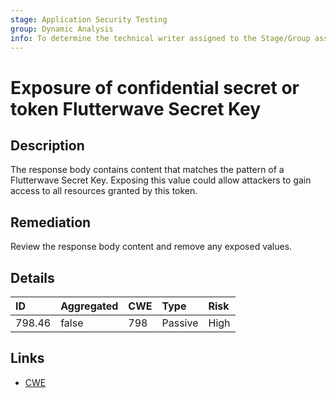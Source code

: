 ```yaml
---
stage: Application Security Testing
group: Dynamic Analysis
info: To determine the technical writer assigned to the Stage/Group associated with this page, see https://handbook.gitlab.com/handbook/product/ux/technical-writing/#assignments
---
```


# Exposure of confidential secret or token Flutterwave Secret Key

## Description

The response body contains content that matches the pattern of a Flutterwave Secret Key.
Exposing this value could allow attackers to gain access to all resources granted by this token.

## Remediation

Review the response body content and remove any exposed values.

## Details

| ID | Aggregated | CWE | Type | Risk |
|:---|:--------|:--------|:--------|:--------|
| 798.46 | false | 798 | Passive | High |

## Links

- [CWE](https://cwe.mitre.org/data/definitions/798.html)
